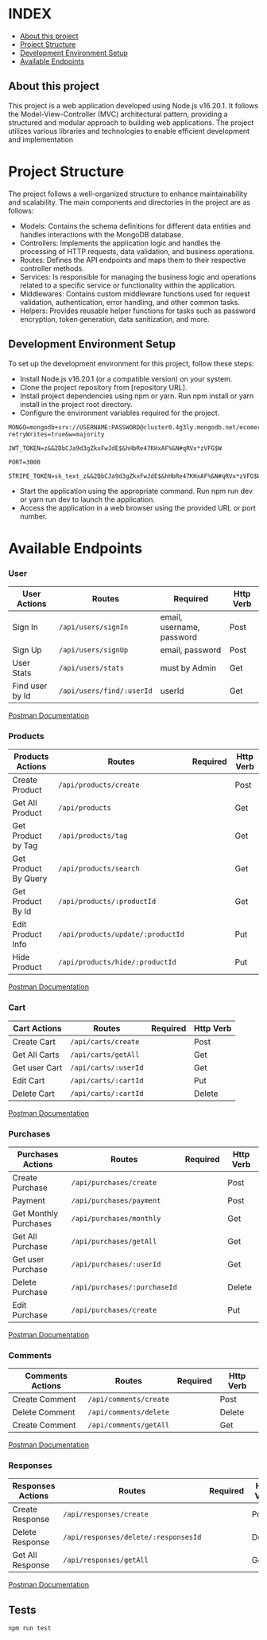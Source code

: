 # INDEX

- [About this project](#About-this-project)
- [Project Structure](#Project-Structure)
- [Development Environment Setup](#Development-Environment-Setup)
- [Available Endpoints](#Available-Endpoints)

## About this project

This project is a web application developed using Node.js v16.20.1. It follows the Model-View-Controller (MVC) architectural pattern, providing a structured and modular approach to building web applications. The project utilizes various libraries and technologies to enable efficient development and implementation

# Project Structure

The project follows a well-organized structure to enhance maintainability and scalability. The main components and directories in the project are as follows:

- Models: Contains the schema definitions for different data entities and handles interactions with the MongoDB database.
- Controllers: Implements the application logic and handles the processing of HTTP requests, data validation, and business operations.
- Routes: Defines the API endpoints and maps them to their respective controller methods.
- Services: Is responsible for managing the business logic and operations related to a specific service or functionality within the application.
- Middlewares: Contains custom middleware functions used for request validation, authentication, error handling, and other common tasks.
- Helpers: Provides reusable helper functions for tasks such as password encryption, token generation, data sanitization, and more.

## Development Environment Setup

To set up the development environment for this project, follow these steps:

- Install Node.js v16.20.1 (or a compatible version) on your system.
- Clone the project repository from [repository URL].
- Install project dependencies using npm or yarn. Run npm install or yarn install in the project root directory.
- Configure the environment variables required for the project.

```
MONGO=mongodb+srv://USERNAME:PASSWORD@cluster0.4g3ly.mongodb.net/ecomerce?retryWrites=true&w=majority
```

```
JWT_TOKEN=z&&2DbCJa9d3gZkxFwJdE$&hHbRe47KHxAF%&N#qRVx*zVFG$W
```

```
PORT=3000
```

```
STRIPE_TOKEN=sk_text_z&&2DbCJa9d3gZkxFwJdE$&hHbRe47KHxAF%&N#qRVx*zVFG$W

```

- Start the application using the appropriate command. Run npm run dev or yarn run dev to launch the application.
- Access the application in a web browser using the provided URL or port number.

# Available Endpoints

### User

| User Actions    | Routes                    | Required                  | Http Verb |
| --------------- | ------------------------- | ------------------------- | --------- |
| Sign In         | `/api/users/signIn`       | email, username, password | Post      |
| Sign Up         | `/api/users/signUp`       | email, password           | Post      |
| User Stats      | `/api/users/stats`        | must by Admin             | Get       |
| Find user by Id | `/api/users/find/:userId` | userId                    | Get       |

[Postman Documentation]()

### Products

| Products Actions     | Routes                            | Required | Http Verb |
| -------------------- | --------------------------------- | -------- | --------- |
| Create Product       | `/api/products/create`            |          | Post      |
| Get All Product      | `/api/products`                   |          | Get       |
| Get Product by Tag   | `/api/products/tag`               |          | Get       |
| Get Product By Query | `/api/products/search`            |          | Get       |
| Get Product By Id    | `/api/products/:productId`        |          | Get       |
| Edit Product Info    | `/api/products/update/:productId` |          | Put       |
| Hide Product         | `/api/products/hide/:productId`   |          | Put       |

[Postman Documentation]()

### Cart

| Cart Actions  | Routes               | Required | Http Verb |
| ------------- | -------------------- | -------- | --------- |
| Create Cart   | `/api/carts/create`  |          | Post      |
| Get All Carts | `/api/carts/getAll`  |          | Get       |
| Get user Cart | `/api/carts/:userId` |          | Get       |
| Edit Cart     | `/api/carts/:cartId` |          | Put       |
| Delete Cart   | `/api/carts/:cartId` |          | Delete    |

[Postman Documentation]()

### Purchases

| Purchases Actions     | Routes                       | Required | Http Verb |
| --------------------- | ---------------------------- | -------- | --------- |
| Create Purchase       | `/api/purchases/create`      |          | Post      |
| Payment               | `/api/purchases/payment`     |          | Post      |
| Get Monthly Purchases | `/api/purchases/monthly`     |          | Get       |
| Get All Purchase      | `/api/purchases/getAll`      |          | Get       |
| Get user Purchase     | `/api/purchases/:userId`     |          | Get       |
| Delete Purchase       | `/api/purchases/:purchaseId` |          | Delete    |
| Edit Purchase         | `/api/purchases/create`      |          | Put       |

[Postman Documentation]()

### Comments

| Comments Actions | Routes                 | Required | Http Verb |
| ---------------- | ---------------------- | -------- | --------- |
| Create Comment   | `/api/comments/create` |          | Post      |
| Delete Comment   | `/api/comments/delete` |          | Delete    |
| Create Comment   | `/api/comments/getAll` |          | Get       |

[Postman Documentation]()

### Responses

| Responses Actions | Routes                               | Required | Http Verb |
| ----------------- | ------------------------------------ | -------- | --------- |
| Create Response   | `/api/responses/create`              |          | Post      |
| Delete Response   | `/api/responses/delete/:responsesId` |          | Delete    |
| Get All Response  | `/api/responses/getAll`              |          | Get       |

[Postman Documentation]()

## Tests

```
npm run test

```
